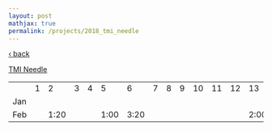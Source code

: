 ```yaml
---
layout: post
mathjax: true
permalink: /projects/2018_tmi_needle
---
```

<a href="/projects/">&#8249; back</a>

[TMI Needle](https://goo.gl/3gGGfk)

<table>
  <tbody>
    <tr>
      <td></td>
      <td>1</td>
      <td>2</td>
      <td>3</td>
      <td>4</td>
      <td>5</td>
      <td>6</td>
      <td>7</td>
      <td>8</td>
      <td>9</td>
      <td>10</td>
      <td>11</td>
      <td>12</td>
      <td>13</td>
      <td>14</td>
      <td>15</td>
      <td>16</td>
      <td>17</td>
      <td>18</td>
      <td>19</td>
      <td>20</td>
      <td>21</td>
      <td>22</td>
      <td>23</td>
      <td>24</td>
      <td>25</td>
      <td>26</td>
      <td>27</td>
      <td>28</td>
      <td>29</td>
      <td>30</td>
      <td>31</td>
      <td>s(h)</td>
    </tr>
    <tr>
      <td>Jan</td>
      <td></td><!--1-->
      <td></td><!--2-->
      <td></td><!--3-->
      <td></td><!--4-->
      <td></td><!--5-->
      <td></td><!--6-->
      <td></td><!--7-->
      <td></td><!--8-->
      <td></td><!--9-->
      <td></td><!--10-->
      <td></td><!--11-->
      <td></td><!--12-->
      <td></td><!--13-->
      <td></td><!--14-->
      <td></td><!--15-->
      <td></td><!--16-->
      <td></td><!--17-->
      <td>2:00</td><!--18-->
      <td>2:00</td><!--19-->
      <td></td><!--20-->
      <td></td><!--21-->
      <td>1:20</td><!--22-->
      <td>2:40</td><!--23-->
      <td></td><!--24-->
      <td>2:00</td><!--25-->
      <td></td><!--26-->
      <td></td><!--27-->
      <td></td><!--28-->
      <td></td><!--29-->
      <td></td><!--30-->
      <td></td><!--31-->
      <td>10:00</td><!--sum/h-->
    </tr>
     <tr>
      <td>Feb</td>
      <td></td><!--1-->
      <td>1:20</td><!--2-->
      <td></td><!--3-->
      <td></td><!--4-->
      <td>1:00</td><!--5-->
      <td>3:20</td><!--6-->
      <td></td><!--7-->
      <td></td><!--8-->
      <td></td><!--9-->
      <td></td><!--10-->
      <td></td><!--11-->
      <td></td><!--12-->
      <td>2:00</td><!--13-->
      <td></td><!--14-->
      <td></td><!--15-->
      <td></td><!--16-->
      <td></td><!--17-->
      <td></td><!--18-->
      <td></td><!--19-->
      <td></td><!--20-->
      <td></td><!--21-->
      <td></td><!--22-->
      <td></td><!--23-->
      <td></td><!--24-->
      <td></td><!--25-->
      <td></td><!--26-->
      <td></td><!--27-->
      <td></td><!--28-->
      <td></td><!--29-->
      <td></td><!--30-->
      <td></td><!--31-->
      <td></td><!--sum/h--> 
      </tr>
  </tbody>
</table>
